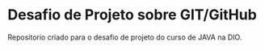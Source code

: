 # Desafio de Projeto sobre GIT/GitHub
Repositorio criado para o desafio de projeto do curso de JAVA na DIO.
